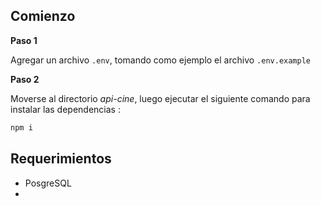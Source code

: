 ## Comienzo

**Paso 1** 

Agregar un archivo `.env`, tomando como ejemplo el archivo `.env.example`

**Paso 2**

Moverse al directorio _api-cine_, luego ejecutar el siguiente comando para instalar las dependencias :

```sh
npm i
```
## Requerimientos

- PosgreSQL
-